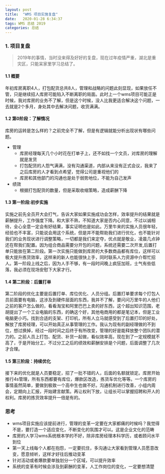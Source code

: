 ```yaml
---
layout: post
title:  "WMS 项目实施复盘"
date:   2020-01-28 6:34:37
tags: WMS 总结 2019
categories: 总结
---
```



### 1. 项目复盘

> 2019年的事情，当时没来得及好好的复盘，现在过年疫情严重，湖北是重灾区，只能呆家里学习总结了。

#### 1.1 概要

年初库房离职4人，打包配货总共8人，管理和战略的问题此刻显现，如果放任不管，只是继续招人库房可能陷入不断离职的局面。此时上一个wms项目可能正是时候，我对库房的业务不了解，但是这个时候，没人比我更适合解决这个问题，一去就是2个多月，身处其中去解决问题，收货满满。

#### 1.2 第0阶段：了解情况

库房的运转是怎么样的？之前完全不了解，但是有逻辑就能分析出现状有哪些问题。

- 管理
    + 库房经理每天几个小时花在打单子上，还不如找一个文员，对库房的理解就是发货
    + 打包配货的人怨气满满，没有沟通渠道，内部从来没有正式会议，我来了之后库房的人才看到点希望，觉得公司是重视他们的
    + 库房和其他部门的沟通也是处于弱势地位，不能为自己发声
- 绩效
    + 根据打包配货的数量，但是采取收缩策略，造成薪酬下降

#### 1.3 第一阶段:初步实施

实施之前先全员开大会打气，告诉大家如果实施成功会怎样，效率提升的结果就是薪酬提升，工作强度下降。和大家不熟，不知道大家是否内心同意，不过以诚相待，全心全意一定会有好结果，事实证明也是如此。万里牛来的实施人员很年轻，经验也不丰富，只能说会用这个系统，但是并不能帮助我们进行优化，也不能针对我们的业务现状进行调整策略，一切都是我们来定夺，优点就是敬业，凌晨几点钟还在帮我们配置。因为组合商品需要分开包的问题，系统还需要二次开发,后置打单只能放在第二阶段。第一次实施只能做到库房的大多数商品都有库位，这样可以极大提升拣货效率，这样来的新人也能很快上手，同时联系人力资源中介帮忙招人。第一阶段上线之后，因为人手不够，有一段时间晚上疯狂加班，士气有些低落，我必须在现场安慰下大家才行。

#### 1.4 第二阶段：后置打单

第二阶段的优化主要是后置打单、库位优化、人员分组。后置打单要求每个打包人员前面要有电脑，这涉及到硬件层面的东西，我并不了解，要问问万里牛的人他们之前的客户怎么做的，看看淘宝和阿里巴巴上卖的好东西，这个超出知识范围，老胡提出了一个工业电脑的东西，的确这个好，其他电商用的都是笔记本，但是工业电脑更小巧。找到合适的支架、打印机，所有人立马就感受到了后置打印的好处，解放了库房经理，可以开始真正从事管理的工作。我认为现有的副经理做的不到位，想过换掉，经过一段时间之后终于有所改变，管理的好是能释放整个团队的潜力的。之前人员上打包、配货、补货一起做，看似效率高，现在到了一定规模就不高了，于是开始分工，不过分工之后的绩效和薪酬安排是个问题，后面调整了几次才合理。

#### 1.5 第三阶段：持续优化

接下来的优化就是人员要稳定，招了一批不错的人，后面的名额就锁定。库房开始推行4s管理，所有东西都要有库位，爆款区改造，拣货车优化等等。一个库房的事情虽然简单，要做到极致一个高中生也做不好。沟通机制进行改善，小组内周会，定期向上汇报，开始建言献策。再让权利下放，让组长可以掌握招聘和开人的权利。库房的拣货效率提升一倍是有的。


### 思考

- wms项目实施应该提前进行，管理的变革一定要在大家都痛的时候吗？我觉得不是，要打造一个适应变化，不断变化的氛围才可以。这是企业文化的范畴
- 库房的人学习wms系统根本学的不好，除非库房经理本科学历，或者顾问水平到位
- 第一天上线每个人都在抱怨，一定要抗住，多沟通让大家看到管理人员愿意改变，愿意倾听，这样才好往后推动变革
- 针对活动或者爆款要单独划分一个区域，可以提升效率
- 系统的变革有时候会涉及到薪酬的变革，人工作岗位的变化，一定要想清楚